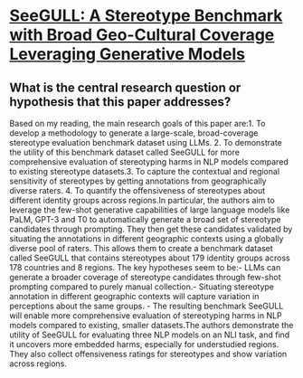 # [SeeGULL: A Stereotype Benchmark with Broad Geo-Cultural Coverage   Leveraging Generative Models](https://arxiv.org/abs/2305.11840)

## What is the central research question or hypothesis that this paper addresses?

Based on my reading, the main research goals of this paper are:1. To develop a methodology to generate a large-scale, broad-coverage stereotype evaluation benchmark dataset using LLMs. 2. To demonstrate the utility of this benchmark dataset called SeeGULL for more comprehensive evaluation of stereotyping harms in NLP models compared to existing stereotype datasets.3. To capture the contextual and regional sensitivity of stereotypes by getting annotations from geographically diverse raters. 4. To quantify the offensiveness of stereotypes about different identity groups across regions.In particular, the authors aim to leverage the few-shot generative capabilities of large language models like PaLM, GPT-3 and T0 to automatically generate a broad set of stereotype candidates through prompting. They then get these candidates validated by situating the annotations in different geographic contexts using a globally diverse pool of raters. This allows them to create a benchmark dataset called SeeGULL that contains stereotypes about 179 identity groups across 178 countries and 8 regions. The key hypotheses seem to be:- LLMs can generate a broader coverage of stereotype candidates through few-shot prompting compared to purely manual collection.- Situating stereotype annotation in different geographic contexts will capture variation in perceptions about the same groups. - The resulting benchmark SeeGULL will enable more comprehensive evaluation of stereotyping harms in NLP models compared to existing, smaller datasets.The authors demonstrate the utility of SeeGULL for evaluating three NLP models on an NLI task, and find it uncovers more embedded harms, especially for understudied regions. They also collect offensiveness ratings for stereotypes and show variation across regions.
